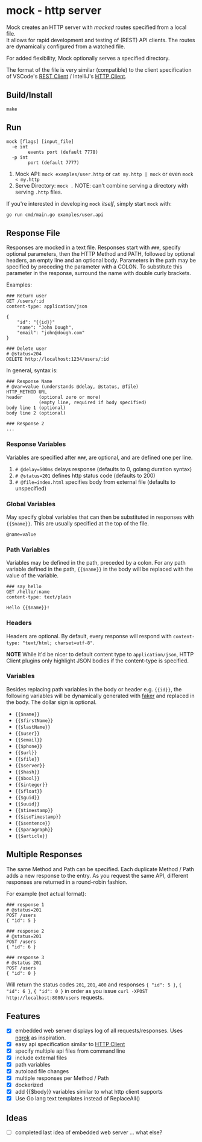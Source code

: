 # mock - http server

Mock creates an HTTP server with *mocked* routes specified from a local file.  
It allows for rapid development and testing of (REST) API clients.  The routes 
are dynamically configured from a watched file.

For added flexibility, Mock optionally serves a specified directory.

The format of the file is very similar (compatible) to the client specification
of VSCode's [REST Client](https://marketplace.visualstudio.com/items?itemName=humao.rest-client) / IntelliJ's [HTTP Client](https://www.jetbrains.com/help/idea/http-client-in-product-code-editor.html#creating-http-request-files). 

## Build/Install

    make

## Run

    mock [flags] [input_file]
      -e int
        	events port (default 7778)
      -p int
        	port (default 7777)
  
1. Mock API: `mock examples/user.http` or `cat my.http | mock` or even `mock < my.http`
2. Serve Directory: `mock .`  NOTE: can't combine serving a directory with serving `.http` files.
   
If you're interested in developing `mock` *itself*, simply start `mock` with:

    go run cmd/main.go examples/user.api

## Response File

Responses are mocked in a text file.  Responses start with `###`, specify optional 
parameters, then the HTTP Method and PATH, followed by optional headers, an 
empty line and an optional body. Parameters in the path may be specified by preceding 
the parameter with a COLON.  To substitute this parameter in the response, surround 
the name with double curly brackets.

Examples:

    ### Return user
    GET /users/:id
    content-type: application/json

    {
        "id": "{{id}}"
        "name": "John Dough",
        "email": "john@dough.com"
    }

    ### Delete user
    # @status=204
    DELETE http://localhost:1234/users/:id

In general, syntax is:

    ### Response Name
    # @var=value (understands @delay, @status, @file)
    HTTP_METHOD URL 
    header      (optional zero or more)
                (empty line, required if body specified)
    body line 1 (optional)
    body line 2 (optional)
    
    ### Response 2
    ...

### Response Variables

Variables are specified after `###`, are optional, and are defined one per line.

1. `# @delay=500ms` delays response (defaults to 0, golang duration syntax)
2. `# @status=201` defines http status code (defaults to 200)
3. `# @file=index.html` specifies body from external file (defaults to unspecified)

### Global Variables

May specify global variables that can then be substituted in responses
with `{{$name}}`.  This are usually specified at the top of the file.

`@name=value`

### Path Variables

Variables may be defined in the path, preceded by a colon.  For any path variable
defined in the path, `{{$name}}` in the body will be replaced with the value
of the variable.

    ### say hello
    GET /hello/:name
    content-type: text/plain

    Hello {{$name}}!

### Headers

Headers are optional.  By default, every response will respond
with `content-type: "text/html; charset=utf-8"`.  

**NOTE** While it'd be nicer to default content type to `application/json`, 
HTTP Client plugins only highlight JSON bodies if the content-type
is specified.

### Variables

Besides replacing path variables in the body or header e.g. `{{id}}`, the following
variables will be dynamically generated with [faker](https://github.com/jaswdr/faker)
and replaced in the body.  The dollar sign is optional.
 
* `{{$name}}`
* `{{$firstName}}`
* `{{$lastName}}`
* `{{$user}}`
* `{{$email}}`
* `{{$phone}}`
* `{{$url}}`
* `{{$file}}`
* `{{$server}}`
* `{{$hash}}`
* `{{$bool}}`
* `{{$integer}}`
* `{{$float}}`
* `{{$guid}}`
* `{{$uuid}}`
* `{{$timestamp}}`
* `{{$isoTimestamp}}`
* `{{$sentence}}`
* `{{$paragraph}}`
* `{{$article}}`

## Multiple Responses

The same Method and Path can be specified.  Each duplicate Method / Path adds
a new response to the entry.  As you request the same API, different responses
are returned in a round-robin fashion.

For example (not actual format):

    ### response 1
    # @status=201
    POST /users
    { "id": 5 }

    ### response 2
    # @status=201
    POST /users
    { "id": 6 }

    ### response 3
    # @status 201
    POST /users
    { "id": 0 }

Will return the status codes `201`, `201`, `400` and responses `{ "id": 5 }`, 
`{ "id": 6 }`, `{ "id": 0 }` in order as you issue
`curl -XPOST http://localhost:8080/users` requests.


## Features

- [x] embedded web server displays log of all requests/responses.  Uses [ngrok](https://ngrok.com) as inspiration.
- [x] easy api specification similar to [HTTP Client](https://www.jetbrains.com/help/idea/http-client-in-product-code-editor.html)
- [x] specify multiple api files from command line
- [x] include external files
- [x] path variables
- [x] autoload file changes
- [x] multiple responses per Method / Path
- [x] dockerized
- [x] add {{$body}} variables similar to what http client supports
- [x] Use Go lang text templates instead of ReplaceAll()

## Ideas

- [ ] completed last idea of embedded web server ... what else?
